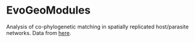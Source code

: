 # EvoGeoModules

Analysis of co-phylogenetic matching in spatially replicated host/parasite networks. Data
from [here](http://datadryad.org/resource/doi:10.5061/dryad.jf3tj).
